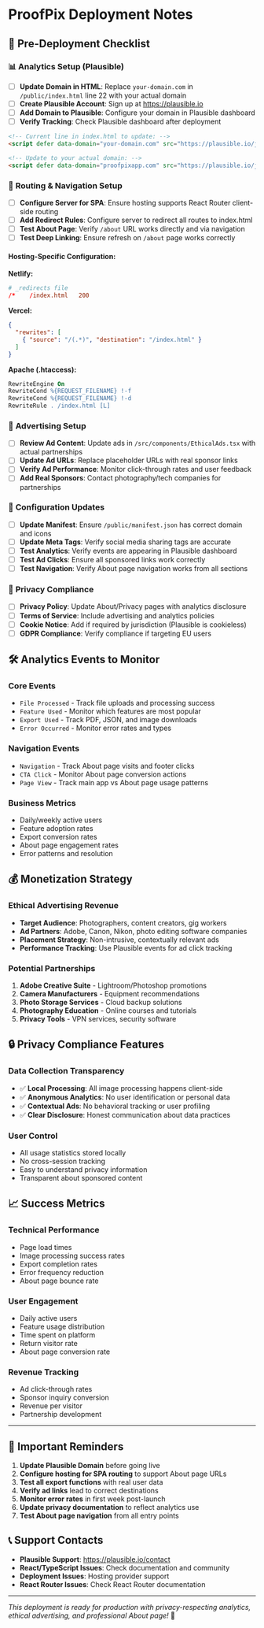 # ProofPix Deployment Notes

## 🚀 Pre-Deployment Checklist

### 📊 **Analytics Setup (Plausible)**
- [ ] **Update Domain in HTML**: Replace `your-domain.com` in `/public/index.html` line 22 with your actual domain
- [ ] **Create Plausible Account**: Sign up at https://plausible.io
- [ ] **Add Domain to Plausible**: Configure your domain in Plausible dashboard
- [ ] **Verify Tracking**: Check Plausible dashboard after deployment

```html
<!-- Current line in index.html to update: -->
<script defer data-domain="your-domain.com" src="https://plausible.io/js/script.js"></script>

<!-- Update to your actual domain: -->
<script defer data-domain="proofpixapp.com" src="https://plausible.io/js/script.js"></script>
```

### 🧭 **Routing & Navigation Setup**
- [ ] **Configure Server for SPA**: Ensure hosting supports React Router client-side routing
- [ ] **Add Redirect Rules**: Configure server to redirect all routes to index.html
- [ ] **Test About Page**: Verify `/about` URL works directly and via navigation
- [ ] **Test Deep Linking**: Ensure refresh on `/about` page works correctly

#### **Hosting-Specific Configuration:**

**Netlify:**
```toml
# _redirects file
/*    /index.html   200
```

**Vercel:**
```json
{
  "rewrites": [
    { "source": "/(.*)", "destination": "/index.html" }
  ]
}
```

**Apache (.htaccess):**
```apache
RewriteEngine On
RewriteCond %{REQUEST_FILENAME} !-f
RewriteCond %{REQUEST_FILENAME} !-d
RewriteRule . /index.html [L]
```

### 📢 **Advertising Setup**
- [ ] **Review Ad Content**: Update ads in `/src/components/EthicalAds.tsx` with actual partnerships
- [ ] **Update Ad URLs**: Replace placeholder URLs with real sponsor links
- [ ] **Verify Ad Performance**: Monitor click-through rates and user feedback
- [ ] **Add Real Sponsors**: Contact photography/tech companies for partnerships

### 🔧 **Configuration Updates**
- [ ] **Update Manifest**: Ensure `/public/manifest.json` has correct domain and icons
- [ ] **Update Meta Tags**: Verify social media sharing tags are accurate
- [ ] **Test Analytics**: Verify events are appearing in Plausible dashboard
- [ ] **Test Ad Clicks**: Ensure all sponsored links work correctly
- [ ] **Test Navigation**: Verify About page navigation works from all sections

### 🎯 **Privacy Compliance**
- [ ] **Privacy Policy**: Update About/Privacy pages with analytics disclosure
- [ ] **Terms of Service**: Include advertising and analytics policies
- [ ] **Cookie Notice**: Add if required by jurisdiction (Plausible is cookieless)
- [ ] **GDPR Compliance**: Verify compliance if targeting EU users

## 🛠️ **Analytics Events to Monitor**

### **Core Events**
- `File Processed` - Track file uploads and processing success
- `Feature Used` - Monitor which features are most popular
- `Export Used` - Track PDF, JSON, and image downloads
- `Error Occurred` - Monitor error rates and types

### **Navigation Events**
- `Navigation` - Track About page visits and footer clicks
- `CTA Click` - Monitor About page conversion actions
- `Page View` - Track main app vs About page usage patterns

### **Business Metrics**
- Daily/weekly active users
- Feature adoption rates
- Export conversion rates
- About page engagement rates
- Error patterns and resolution

## 💰 **Monetization Strategy**

### **Ethical Advertising Revenue**
- **Target Audience**: Photographers, content creators, gig workers
- **Ad Partners**: Adobe, Canon, Nikon, photo editing software companies
- **Placement Strategy**: Non-intrusive, contextually relevant ads
- **Performance Tracking**: Use Plausible events for ad click tracking

### **Potential Partnerships**
1. **Adobe Creative Suite** - Lightroom/Photoshop promotions
2. **Camera Manufacturers** - Equipment recommendations
3. **Photo Storage Services** - Cloud backup solutions
4. **Photography Education** - Online courses and tutorials
5. **Privacy Tools** - VPN services, security software

## 🔒 **Privacy Compliance Features**

### **Data Collection Transparency**
- ✅ **Local Processing**: All image processing happens client-side
- ✅ **Anonymous Analytics**: No user identification or personal data
- ✅ **Contextual Ads**: No behavioral tracking or user profiling
- ✅ **Clear Disclosure**: Honest communication about data practices

### **User Control**
- All usage statistics stored locally
- No cross-session tracking
- Easy to understand privacy information
- Transparent about sponsored content

## 📈 **Success Metrics**

### **Technical Performance**
- Page load times
- Image processing success rates
- Export completion rates
- Error frequency reduction
- About page bounce rate

### **User Engagement**
- Daily active users
- Feature usage distribution
- Time spent on platform
- Return visitor rate
- About page conversion rate

### **Revenue Tracking**
- Ad click-through rates
- Sponsor inquiry conversion
- Revenue per visitor
- Partnership development

---

## 🚨 **Important Reminders**

1. **Update Plausible Domain** before going live
2. **Configure hosting for SPA routing** to support About page URLs
3. **Test all export functions** with real user data
4. **Verify ad links** lead to correct destinations
5. **Monitor error rates** in first week post-launch
6. **Update privacy documentation** to reflect analytics use
7. **Test About page navigation** from all entry points

## 📞 **Support Contacts**

- **Plausible Support**: https://plausible.io/contact
- **React/TypeScript Issues**: Check documentation and community
- **Deployment Issues**: Hosting provider support
- **React Router Issues**: Check React Router documentation

---

*This deployment is ready for production with privacy-respecting analytics, ethical advertising, and professional About page!* 🎉 